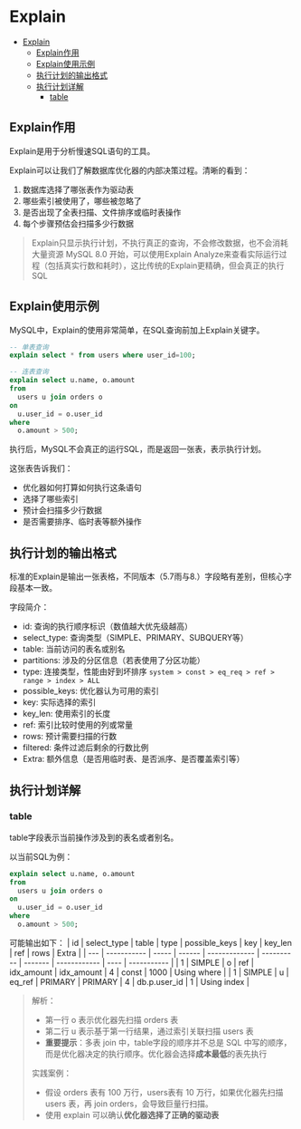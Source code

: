 # Explain
- [Explain](#explain)
  - [Explain作用](#explain作用)
  - [Explain使用示例](#explain使用示例)
  - [执行计划的输出格式](#执行计划的输出格式)
  - [执行计划详解](#执行计划详解)
    - [table](#table)

## Explain作用
Explain是用于分析慢速SQL语句的工具。

Explain可以让我们了解数据库优化器的内部决策过程。清晰的看到：

1. 数据库选择了哪张表作为驱动表
2. 哪些索引被使用了，哪些被忽略了
3. 是否出现了全表扫描、文件排序或临时表操作
4. 每个步骤预估会扫描多少行数据

> Explain只显示执行计划，不执行真正的查询，不会修改数据，也不会消耗大量资源
> MySQL 8.0 开始，可以使用Explain Analyze来查看实际运行过程（包括真实行数和耗时），这比传统的Explain更精确，但会真正的执行SQL

## Explain使用示例
MySQL中，Explain的使用非常简单，在SQL查询前加上Explain关键字。
```SQL
-- 单表查询
explain select * from users where user_id=100;

-- 连表查询
explain select u.name, o.amount
from
  users u join orders o
on
  u.user_id = o.user_id
where
  o.amount > 500;
```

执行后，MySQL不会真正的运行SQL，而是返回一张表，表示执行计划。

这张表告诉我们：
- 优化器如何打算如何执行这条语句
- 选择了哪些索引
- 预计会扫描多少行数据
- 是否需要排序、临时表等额外操作

## 执行计划的输出格式
标准的Explain是输出一张表格，不同版本（5.7雨与8.）字段略有差别，但核心字段基本一致。

字段简介：
- id: 查询的执行顺序标识（数值越大优先级越高）
- select_type: 查询类型（SIMPLE、PRIMARY、SUBQUERY等）
- table: 当前访问的表名或别名
- partitions: 涉及的分区信息（若表使用了分区功能）
- type: 连接类型，性能由好到坏排序 `system > const > eq_req > ref > range > index > ALL` 
- possible_keys: 优化器认为可用的索引
- key: 实际选择的索引
- key_len: 使用索引的长度
- ref: 索引比较时使用的列或常量
- rows: 预计需要扫描的行数
- filtered: 条件过滤后剩余的行数比例
- Extra: 额外信息（是否用临时表、是否派序、是否覆盖索引等）

## 执行计划详解
### table
table字段表示当前操作涉及到的表名或者别名。

以当前SQL为例：
```SQL
explain select u.name, o.amount
from
  users u join orders o
on
  u.user_id = o.user_id
where
  o.amount > 500;
```

可能输出如下：
| id  | select_type | table | type   | possible_keys | key        | key_len | ref          | rows | Extra       |
| --- | ----------- | ----- | ------ | ------------- | ---------- | ------- | ------------ | ---- | ----------- |
| 1   | SIMPLE      | o     | ref    | idx_amount    | idx_amount | 4       | const        | 1000 | Using where |
| 1   | SIMPLE      | u     | eq_ref | PRIMARY       | PRIMARY    | 4       | db.p.user_id | 1    | Using index |

> 解析：
> - 第一行 o 表示优化器先扫描 orders 表
> - 第二行 u 表示基于第一行结果，通过索引关联扫描 users 表
> - **重要提示**：多表 join 中，table字段的顺序并不总是 SQL 中写的顺序，而是优化器决定的执行顺序。优化器会选择**成本最低**的表先执行
>
> 
> 实践案例：
> - 假设 orders 表有 100 万行，users表有 10 万行，如果优化器先扫描 users 表，再 join orders，会导致巨量行扫描。
> - 使用 explain 可以确认**优化器选择了正确的驱动表**


